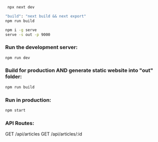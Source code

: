 ```bash
 npx next dev

"build": "next build && next export"
npm run build

npm i -g serve
serve -s out -p 9000
```

### Run the development server:

```bash
npm run dev
```

### Build for production AND generate static website into "out" folder:

```bash
npm run build
```

### Run in production:

```bash
npm start
```

### API Routes:

GET /api/articles
GET /api/articles/:id
